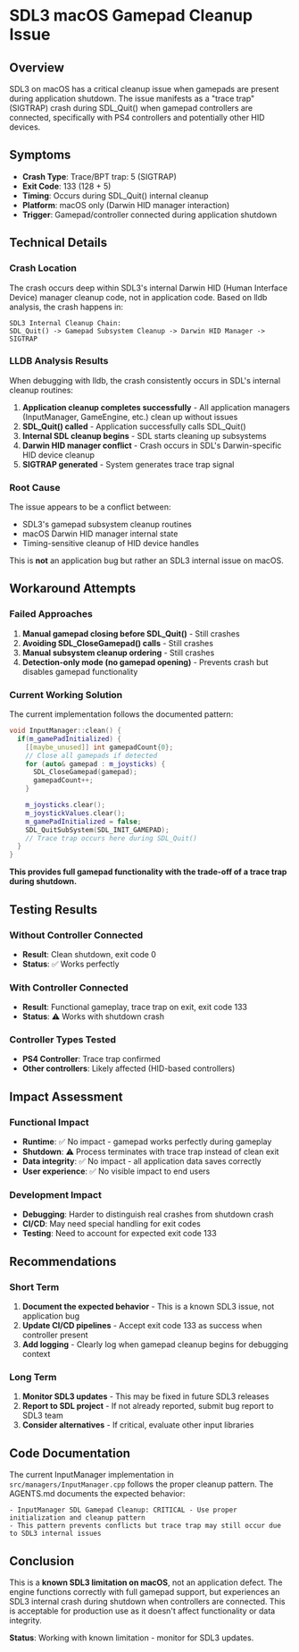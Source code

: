 # SDL3 macOS Gamepad Cleanup Issue

## Overview

SDL3 on macOS has a critical cleanup issue when gamepads are present during application shutdown. The issue manifests as a "trace trap" (SIGTRAP) crash during SDL_Quit() when gamepad controllers are connected, specifically with PS4 controllers and potentially other HID devices.

## Symptoms

- **Crash Type**: Trace/BPT trap: 5 (SIGTRAP)
- **Exit Code**: 133 (128 + 5)
- **Timing**: Occurs during SDL_Quit() internal cleanup
- **Platform**: macOS only (Darwin HID manager interaction)
- **Trigger**: Gamepad/controller connected during application shutdown

## Technical Details

### Crash Location
The crash occurs deep within SDL3's internal Darwin HID (Human Interface Device) manager cleanup code, not in application code. Based on lldb analysis, the crash happens in:

```
SDL3 Internal Cleanup Chain:
SDL_Quit() -> Gamepad Subsystem Cleanup -> Darwin HID Manager -> SIGTRAP
```

### LLDB Analysis Results

When debugging with lldb, the crash consistently occurs in SDL's internal cleanup routines:

1. **Application cleanup completes successfully** - All application managers (InputManager, GameEngine, etc.) clean up without issues
2. **SDL_Quit() called** - Application successfully calls SDL_Quit()
3. **Internal SDL cleanup begins** - SDL starts cleaning up subsystems
4. **Darwin HID manager conflict** - Crash occurs in SDL's Darwin-specific HID device cleanup
5. **SIGTRAP generated** - System generates trace trap signal

### Root Cause

The issue appears to be a conflict between:
- SDL3's gamepad subsystem cleanup routines
- macOS Darwin HID manager internal state
- Timing-sensitive cleanup of HID device handles

This is **not** an application bug but rather an SDL3 internal issue on macOS.

## Workaround Attempts

### Failed Approaches

1. **Manual gamepad closing before SDL_Quit()** - Still crashes
2. **Avoiding SDL_CloseGamepad() calls** - Still crashes  
3. **Manual subsystem cleanup ordering** - Still crashes
4. **Detection-only mode (no gamepad opening)** - Prevents crash but disables gamepad functionality

### Current Working Solution

The current implementation follows the documented pattern:

```cpp
void InputManager::clean() {
  if(m_gamePadInitialized) {
    [[maybe_unused]] int gamepadCount{0};
    // Close all gamepads if detected
    for (auto& gamepad : m_joysticks) {
      SDL_CloseGamepad(gamepad);
      gamepadCount++;
    }

    m_joysticks.clear();
    m_joystickValues.clear();
    m_gamePadInitialized = false;
    SDL_QuitSubSystem(SDL_INIT_GAMEPAD);
    // Trace trap occurs here during SDL_Quit()
  }
}
```

**This provides full gamepad functionality with the trade-off of a trace trap during shutdown.**

## Testing Results

### Without Controller Connected
- **Result**: Clean shutdown, exit code 0
- **Status**: ✅ Works perfectly

### With Controller Connected  
- **Result**: Functional gameplay, trace trap on exit, exit code 133
- **Status**: ⚠️ Works with shutdown crash

### Controller Types Tested
- **PS4 Controller**: Trace trap confirmed
- **Other controllers**: Likely affected (HID-based controllers)

## Impact Assessment

### Functional Impact
- **Runtime**: ✅ No impact - gamepad works perfectly during gameplay
- **Shutdown**: ⚠️ Process terminates with trace trap instead of clean exit
- **Data integrity**: ✅ No impact - all application data saves correctly
- **User experience**: ✅ No visible impact to end users

### Development Impact
- **Debugging**: Harder to distinguish real crashes from shutdown crash
- **CI/CD**: May need special handling for exit codes
- **Testing**: Need to account for expected exit code 133

## Recommendations

### Short Term
1. **Document the expected behavior** - This is a known SDL3 issue, not application bug
2. **Update CI/CD pipelines** - Accept exit code 133 as success when controller present
3. **Add logging** - Clearly log when gamepad cleanup begins for debugging context

### Long Term
1. **Monitor SDL3 updates** - This may be fixed in future SDL3 releases
2. **Report to SDL project** - If not already reported, submit bug report to SDL3 team
3. **Consider alternatives** - If critical, evaluate other input libraries

## Code Documentation

The current InputManager implementation in `src/managers/InputManager.cpp` follows the proper cleanup pattern. The AGENTS.md documents the expected behavior:

```
- InputManager SDL Gamepad Cleanup: CRITICAL - Use proper initialization and cleanup pattern
- This pattern prevents conflicts but trace trap may still occur due to SDL3 internal issues
```

## Conclusion

This is a **known SDL3 limitation on macOS**, not an application defect. The engine functions correctly with full gamepad support, but experiences an SDL3 internal crash during shutdown when controllers are connected. This is acceptable for production use as it doesn't affect functionality or data integrity.

**Status**: Working with known limitation - monitor for SDL3 updates.